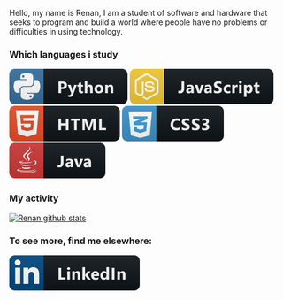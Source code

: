 Hello, my name is Renan, I am a student of software and hardware that seeks to program and build a world where people have no problems or difficulties in using technology.


### Which languages i study

<!-- Badges creator: https://github.com/MikeCodesDotNET/ColoredBadges -->
![Language1](https://raw.githubusercontent.com/8bithemant/8bithemant/master/svg/dev/languages/python.svg)
![Language2](https://raw.githubusercontent.com/MikeCodesDotNET/ColoredBadges/master/svg/dev/languages/js.svg)
![Language3](https://raw.githubusercontent.com/MikeCodesDotNET/ColoredBadges/master/svg/dev/languages/html.svg)
![Language4](https://raw.githubusercontent.com/MikeCodesDotNET/ColoredBadges/master/svg/dev/languages/css3.svg)
![Language5](https://raw.githubusercontent.com/MikeCodesDotNET/ColoredBadges/master/svg/dev/languages/java.svg)


### My activity

<!-- Card stats project: https://github.com/anuraghazra/github-readme-statshttps://github.com/anuraghazra/github-readme-stats  -->
[![Renan github stats](https://github-readme-stats.vercel.app/api?username=Renan3709)](https://github.com/Renan3709/github-readme-stats)

### To see more, find me elsewhere:

<a target="_blank" href= "https://www.linkedin.com/in/renan-guimar%C3%A3es-rodrigues-a444251a6/">![Linkedin](https://raw.githubusercontent.com/MikeCodesDotNET/ColoredBadges/master/svg/social/linkedin.svg)
 </a>

